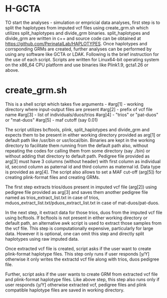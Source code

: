 # H-GCTA
TO start the analyses - simulation or empricial data analyses, first step is to split the haplotypes from imputed vcf files using create_grm.sh which utilizes split_haplotypes and divide_grm binaries.
split_haplotypes and divide_grm are written in c++ and source code can be obtained at https://github.com/PerinatalLab/HAPLOTYPES.
Once haplotypes and corrsponding GRMs are created, further analyses can be performed by using any software like GCTA or LDAK.
Following is the brief instruction for the use of each script. Scripts are written for Linux64-bit operating system on the x86_64 CPU platform and use binaries like Plink1.9, gcta1.26 or above.

# create_grm.sh

This is a shell script which takes five arguments -
#arg[1] - working directory where input-output files are present
#arg[2] - prefix of vcf file name
#arg[3] - list of individuals/duos/trios
#arg]4] - "trios" or "pat-duos" or "mat-duos"
#arg[5] - maf cutoff (say 0.01)

The script utilizes bcftools, plink, split_haplotypes and divide_grm and expects them to be present in either working directory provided as arg[1] or default path like /usr/bin or usr/local/bin.
Binaries are kept in the working directory to facilitate them running from the default path also, without repeating the codes for calling them from some directory (say ./bin) or without adding that directory to default path.
Pedigree file provided as arg[3] must have 3 columns (without header) with first column as individual id, second column as paternal id and third column as maternal id.
Data type is provided as arg[4]. The script also allows to set a MAF cut-off (arg[5]) for creating plink-format files and creating GRMs.

The first step extracts trios/duos present in imputed vcf file (arg[2]) using pedigree file provided as arg[3] and saves them another pedigree file named as trios_extract_list.txt in case of trios, mduos_extract_list.txt/pduos_extract_list.txt in case of mat-duos/pat-duos.

In the next step, it extract data for those trios, duos from the imputed vcf file using bcftools.
If bcftools is not present in either working directory or default path, an alternative awk script is used to extract those samples from the vcf file.
This step is computationally expensive, particularly for large data. However it is optional, one can omit this step and directly split haplotypes using raw imputed data.

Once extracted vcf file is created, script asks if the user want to create plink-format haplotype files.
This step only runs if user responds [y/Y] otherwise it only writes the extractd vcf file along with trios, duos pedigree file.

Further, script asks if the user wants to create GRM from extracted vcf file and plink-format haplotype files.
Like above step, this step also runs only if user responds {y/Y] otherwise extracted vcf, pedigree files and plink compatible haplotype files are saved in working directory.
